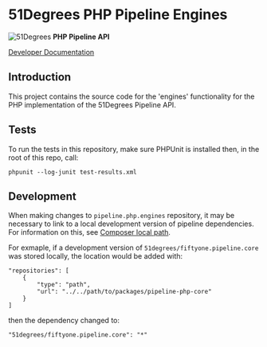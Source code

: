 # 51Degrees PHP Pipeline Engines

![51Degrees](https://51degrees.com/DesktopModules/FiftyOne/Distributor/Logo.ashx?utm_source=github&utm_medium=repository&utm_content=readme_main&utm_campaign=php-open-source "Data rewards the curious") **PHP Pipeline API**

[Developer Documentation](https://51degrees.com/documentation/4.1/index.html?utm_source=github&utm_medium=repository&utm_content=documentation&utm_campaign=php-open-source "developer documentation")

## Introduction
This project contains the source code for the 'engines' functionality for the PHP implementation of the 51Degrees Pipeline API.
		
## Tests
To run the tests in this repository, make sure PHPUnit is installed then, in the root of this repo, call:
```
phpunit --log-junit test-results.xml
```


## Development

When making changes to `pipeline.php.engines` repository, it may be necessary to link to a local development version of pipeline dependencies. For information on this, see [Composer local path](https://getcomposer.org/doc/05-repositories.md#path).

For exmaple, if a development version of `51degrees/fiftyone.pipeline.core` was stored locally, the location would be added with:

```
"repositories": [
	{
		"type": "path",
		"url": "../../path/to/packages/pipeline-php-core"
	}
]
```

then the dependency changed to:

```
"51degrees/fiftyone.pipeline.core": "*"
```